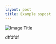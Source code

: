 ```yaml
---
layout: post
title: Example sspost
---
```



![Image Title](http://24.media.tumblr.com/tumblr_m26dl7cxiX1r345coo1_500.jpg)


dffdfdf
